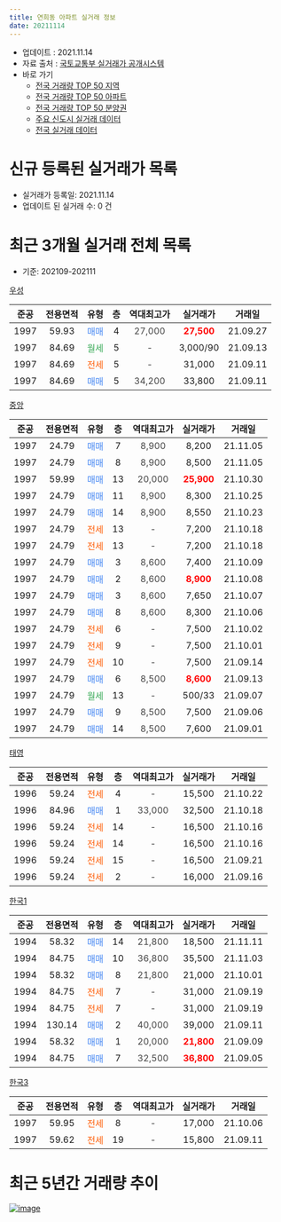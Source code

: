 ```yaml
---
title: 연희동 아파트 실거래 정보
date: 20211114
---
```


* 업데이트 : 2021.11.14
* 자료 출처 : [국토교통부 실거래가 공개시스템](http://rt.molit.go.kr)
* 바로 가기
    * [전국 거래량 TOP 50 지역](https://apt-info.github.io/apt-trade-info/tr)
    * [전국 거래량 TOP 50 아파트](https://apt-info.github.io/apt-trade-info/ta)
    * [전국 거래량 TOP 50 분양권](https://apt-info.github.io/apt-trade-info/tb)
    * [주요 신도시 실거래 데이터](https://apt-info.github.io/apt-trade-info/newtown)
    * [전국 실거래 데이터](https://apt-info.github.io/apt-trade-info/all)



<script async src="https://pagead2.googlesyndication.com/pagead/js/adsbygoogle.js"></script>
<!-- 기본광고 -->
<ins class="adsbygoogle"
     style="display:block"
     data-ad-client="ca-pub-1142216861245946"
     data-ad-slot="4805727019"
     data-ad-format="auto"
     data-full-width-responsive="true"></ins>
<script>
     (adsbygoogle = window.adsbygoogle || []).push({});
</script>


# 신규 등록된 실거래가 목록

* 실거래가 등록일: 2021.11.14
* 업데이트 된 실거래 수: 0 건




<script async src="https://pagead2.googlesyndication.com/pagead/js/adsbygoogle.js"></script>
<!-- 기본광고 -->
<ins class="adsbygoogle"
     style="display:block"
     data-ad-client="ca-pub-1142216861245946"
     data-ad-slot="4805727019"
     data-ad-format="auto"
     data-full-width-responsive="true"></ins>
<script>
     (adsbygoogle = window.adsbygoogle || []).push({});
</script>


# 최근 3개월 실거래 전체 목록
* 기준: 202109-202111


[우성](https://search.naver.com/search.naver?query=%EC%9A%B0%EC%84%B1)

|준공|전용면적|유형|층|역대최고가|실거래가|거래일|
|:---:|:---:|:---:|:---:|:---:|:---:|:---:|
|1997|59.93|<span style="color:#4285F3">매매</span>|4|<span style="color:#444444">27,000</span>|<b><span style="color:#FF0000">27,500</span></b>|21.09.27|
|1997|84.69|<span style="color:#34A853">월세</span>|5|<span style="color:#444444">-</span>|3,000/90|21.09.13|
|1997|84.69|<span style="color:#FF5A00">전세</span>|5|<span style="color:#444444">-</span>|31,000|21.09.11|
|1997|84.69|<span style="color:#4285F3">매매</span>|5|<span style="color:#444444">34,200</span>|33,800|21.09.11|

[중앙](https://search.naver.com/search.naver?query=%EC%A4%91%EC%95%99)

|준공|전용면적|유형|층|역대최고가|실거래가|거래일|
|:---:|:---:|:---:|:---:|:---:|:---:|:---:|
|1997|24.79|<span style="color:#4285F3">매매</span>|7|<span style="color:#444444">8,900</span>|8,200|21.11.05|
|1997|24.79|<span style="color:#4285F3">매매</span>|8|<span style="color:#444444">8,900</span>|8,500|21.11.05|
|1997|59.99|<span style="color:#4285F3">매매</span>|13|<span style="color:#444444">20,000</span>|<b><span style="color:#FF0000">25,900</span></b>|21.10.30|
|1997|24.79|<span style="color:#4285F3">매매</span>|11|<span style="color:#444444">8,900</span>|8,300|21.10.25|
|1997|24.79|<span style="color:#4285F3">매매</span>|14|<span style="color:#444444">8,900</span>|8,550|21.10.23|
|1997|24.79|<span style="color:#FF5A00">전세</span>|13|<span style="color:#444444">-</span>|7,200|21.10.18|
|1997|24.79|<span style="color:#FF5A00">전세</span>|13|<span style="color:#444444">-</span>|7,200|21.10.18|
|1997|24.79|<span style="color:#4285F3">매매</span>|3|<span style="color:#444444">8,600</span>|7,400|21.10.09|
|1997|24.79|<span style="color:#4285F3">매매</span>|2|<span style="color:#444444">8,600</span>|<b><span style="color:#FF0000">8,900</span></b>|21.10.08|
|1997|24.79|<span style="color:#4285F3">매매</span>|3|<span style="color:#444444">8,600</span>|7,650|21.10.07|
|1997|24.79|<span style="color:#4285F3">매매</span>|8|<span style="color:#444444">8,600</span>|8,300|21.10.06|
|1997|24.79|<span style="color:#FF5A00">전세</span>|6|<span style="color:#444444">-</span>|7,500|21.10.02|
|1997|24.79|<span style="color:#FF5A00">전세</span>|9|<span style="color:#444444">-</span>|7,500|21.10.01|
|1997|24.79|<span style="color:#FF5A00">전세</span>|10|<span style="color:#444444">-</span>|7,500|21.09.14|
|1997|24.79|<span style="color:#4285F3">매매</span>|6|<span style="color:#444444">8,500</span>|<b><span style="color:#FF0000">8,600</span></b>|21.09.13|
|1997|24.79|<span style="color:#34A853">월세</span>|13|<span style="color:#444444">-</span>|500/33|21.09.07|
|1997|24.79|<span style="color:#4285F3">매매</span>|9|<span style="color:#444444">8,500</span>|7,500|21.09.06|
|1997|24.79|<span style="color:#4285F3">매매</span>|14|<span style="color:#444444">8,500</span>|7,600|21.09.01|

[태영](https://search.naver.com/search.naver?query=%ED%83%9C%EC%98%81)

|준공|전용면적|유형|층|역대최고가|실거래가|거래일|
|:---:|:---:|:---:|:---:|:---:|:---:|:---:|
|1996|59.24|<span style="color:#FF5A00">전세</span>|4|<span style="color:#444444">-</span>|15,500|21.10.22|
|1996|84.96|<span style="color:#4285F3">매매</span>|1|<span style="color:#444444">33,000</span>|32,500|21.10.18|
|1996|59.24|<span style="color:#FF5A00">전세</span>|14|<span style="color:#444444">-</span>|16,500|21.10.16|
|1996|59.24|<span style="color:#FF5A00">전세</span>|14|<span style="color:#444444">-</span>|16,500|21.10.16|
|1996|59.24|<span style="color:#FF5A00">전세</span>|15|<span style="color:#444444">-</span>|16,500|21.09.21|
|1996|59.24|<span style="color:#FF5A00">전세</span>|2|<span style="color:#444444">-</span>|16,000|21.09.16|

[한국1](https://search.naver.com/search.naver?query=%ED%95%9C%EA%B5%AD1)

|준공|전용면적|유형|층|역대최고가|실거래가|거래일|
|:---:|:---:|:---:|:---:|:---:|:---:|:---:|
|1994|58.32|<span style="color:#4285F3">매매</span>|14|<span style="color:#444444">21,800</span>|18,500|21.11.11|
|1994|84.75|<span style="color:#4285F3">매매</span>|10|<span style="color:#444444">36,800</span>|35,500|21.11.03|
|1994|58.32|<span style="color:#4285F3">매매</span>|8|<span style="color:#444444">21,800</span>|21,000|21.10.01|
|1994|84.75|<span style="color:#FF5A00">전세</span>|7|<span style="color:#444444">-</span>|31,000|21.09.19|
|1994|84.75|<span style="color:#FF5A00">전세</span>|7|<span style="color:#444444">-</span>|31,000|21.09.19|
|1994|130.14|<span style="color:#4285F3">매매</span>|2|<span style="color:#444444">40,000</span>|39,000|21.09.11|
|1994|58.32|<span style="color:#4285F3">매매</span>|1|<span style="color:#444444">20,000</span>|<b><span style="color:#FF0000">21,800</span></b>|21.09.09|
|1994|84.75|<span style="color:#4285F3">매매</span>|7|<span style="color:#444444">32,500</span>|<b><span style="color:#FF0000">36,800</span></b>|21.09.05|

[한국3](https://search.naver.com/search.naver?query=%ED%95%9C%EA%B5%AD3)

|준공|전용면적|유형|층|역대최고가|실거래가|거래일|
|:---:|:---:|:---:|:---:|:---:|:---:|:---:|
|1997|59.95|<span style="color:#FF5A00">전세</span>|8|<span style="color:#444444">-</span>|17,000|21.10.06|
|1997|59.62|<span style="color:#FF5A00">전세</span>|19|<span style="color:#444444">-</span>|15,800|21.09.11|



<script async src="https://pagead2.googlesyndication.com/pagead/js/adsbygoogle.js"></script>
<!-- 기본광고 -->
<ins class="adsbygoogle"
     style="display:block"
     data-ad-client="ca-pub-1142216861245946"
     data-ad-slot="4805727019"
     data-ad-format="auto"
     data-full-width-responsive="true"></ins>
<script>
     (adsbygoogle = window.adsbygoogle || []).push({});
</script>


# 최근 5년간 거래량 추이


<div style="width:100%;">
    <canvas id="deal_progress" height="200"></canvas>
</div>

<script>
new Chart(document.getElementById("deal_progress"), {
    type: 'line',
    data: {
        labels: ['16.01','16.02','16.03','16.04','16.05','16.06','16.07','16.08','16.09','16.10','16.11','16.12','17.01','17.02','17.03','17.04','17.05','17.06','17.07','17.08','17.09','17.10','17.11','17.12','18.01','18.02','18.03','18.04','18.05','18.06','18.07','18.08','18.09','18.10','18.11','18.12','19.01','19.02','19.03','19.04','19.05','19.06','19.07','19.08','19.09','19.10','19.11','19.12','20.01','20.02','20.03','20.04','20.05','20.06','20.07','20.08','20.09','20.10','20.11','20.12','21.01','21.02','21.03','21.04','21.05','21.06','21.07','21.08','21.09','21.10','21.11'],
        datasets: [{
            label: '매매/분양권',
            data: [11,12,14,11,7,14,14,11,10,19,11,7,7,11,16,4,17,8,19,9,7,10,9,6,4,7,11,12,6,3,6,6,5,8,6,8,7,8,9,4,8,5,13,8,6,3,4,10,6,21,14,24,7,15,18,14,12,11,13,9,16,22,20,28,25,21,15,12,8,9,4],
            borderColor: "rgba(66, 133, 243, 1)",
            backgroundColor: "rgba(66, 133, 243, 0.05)",
            borderWidth: 1,
            pointRadius: 0,
            fill: false,
            lineTension: 0
        },{
            label: '전/월세',
            data: [14,7,11,17,7,7,4,9,5,6,9,10,6,9,12,6,7,8,12,7,19,8,8,7,7,9,8,18,14,7,11,11,13,9,8,5,10,2,5,10,10,7,8,4,7,14,3,8,7,8,12,6,14,7,11,8,10,10,5,7,9,3,5,7,4,4,6,10,9,8,0],
            borderColor: "rgba(255, 90, 0, 1)",
            backgroundColor: "rgba(255, 90, 0, 0.05)",
            borderWidth: 1,
            pointRadius: 0,
            fill: false,
            lineTension: 0
        },{
            label: '합계',
            data: [25,19,25,28,14,21,18,20,15,25,20,17,13,20,28,10,24,16,31,16,26,18,17,13,11,16,19,30,20,10,17,17,18,17,14,13,17,10,14,14,18,12,21,12,13,17,7,18,13,29,26,30,21,22,29,22,22,21,18,16,25,25,25,35,29,25,21,22,17,17,4],
            borderColor: "rgba(0, 0, 0, 1)",
            backgroundColor: "rgba(0, 0, 0, 0.03)",
            borderWidth: 0.1,
            pointRadius: 0,
            fill: true,
            lineTension: 0
        }
        ]
    },
    options: {
        responsive: true,
        title: {
            display: false
        },
        tooltips: {
            mode: 'index',
            intersect: false
        },
        hover: {
            mode: 'nearest',
            intersect: true
        },
        scales: {
            xAxes: [{
                display: true,
                scaleLabel: {
                    display: true,
                    labelString: '년/월'
                }
            }],
            yAxes: [{
                display: true,
                ticks: {
                    suggestedMin: 0,
                },
                scaleLabel: {
                    display: true,
                    labelString: '실거래 수'
                }
            }]
        }
    }
});

</script>


[![image](https://apt-info.github.io/images/2020-01-03-apt-trade-info/1024x500.png)](https://play.google.com/store/apps/details?id=com.aptinfo.apttradeinfo)

